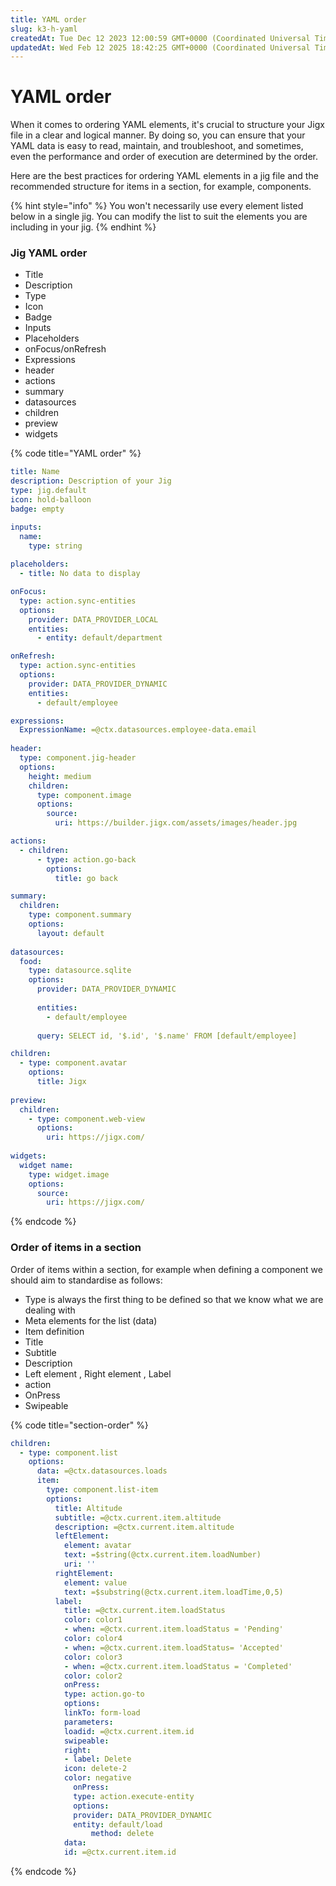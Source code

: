```yaml
---
title: YAML order
slug: k3-h-yaml
createdAt: Tue Dec 12 2023 12:00:59 GMT+0000 (Coordinated Universal Time)
updatedAt: Wed Feb 12 2025 18:42:25 GMT+0000 (Coordinated Universal Time)
---
```


# YAML order

When it comes to ordering YAML elements, it's crucial to structure your Jigx file in a clear and logical manner. By doing so, you can ensure that your YAML data is easy to read, maintain, and troubleshoot, and sometimes, even the performance and order of execution are determined by the order.

Here are the best practices for ordering YAML elements in a jig file and the recommended structure for items in a section, for example, components.

{% hint style="info" %}
You won't necessarily use every element listed below in a single jig. You can modify the list to suit the elements you are including in your jig.
{% endhint %}

### Jig YAML order

* Title
* Description
* Type
* Icon
* Badge
* Inputs
* Placeholders
* onFocus/onRefresh
* Expressions
* header
* actions
* summary
* datasources
* children
* preview
* widgets

{% code title="YAML order" %}
```yaml
title: Name
description: Description of your Jig
type: jig.default
icon: hold-balloon
badge: empty

inputs:
  name: 
    type: string
    
placeholders:
  - title: No data to display

onFocus: 
  type: action.sync-entities
  options:
    provider: DATA_PROVIDER_LOCAL
    entities:
      - entity: default/department

onRefresh: 
  type: action.sync-entities
  options:
    provider: DATA_PROVIDER_DYNAMIC
    entities:
      - default/employee

expressions: 
  ExpressionName: =@ctx.datasources.employee-data.email
  
header:
  type: component.jig-header
  options:
    height: medium
    children:
      type: component.image
      options:
        source:
          uri: https://builder.jigx.com/assets/images/header.jpg

actions:
  - children:
      - type: action.go-back
        options:
          title: go back

summary:
  children:
    type: component.summary
    options: 
      layout: default
      
datasources:
  food: 
    type: datasource.sqlite
    options:
      provider: DATA_PROVIDER_DYNAMIC
  
      entities:
        - default/employee
  
      query: SELECT id, '$.id', '$.name' FROM [default/employee] 

children:
  - type: component.avatar
    options:
      title: Jigx
      
preview:
  children:
    - type: component.web-view
      options:
        uri: https://jigx.com/
        
widgets:
  widget name: 
    type: widget.image
    options:
      source:
        uri: https://jigx.com/
```
{% endcode %}

### Order of items in a section

Order of items within a section, for example when defining a component we should aim to standardise as follows:

* Type is always the first thing to be defined so that we know what we are dealing with
* Meta elements for the list (data)
* Item definition
* Title
* Subtitle
* Description
* Left element , Right element , Label
* action
* OnPress
* Swipeable

{% code title="section-order" %}
```yaml
children:
  - type: component.list
    options:
      data: =@ctx.datasources.loads
      item:
        type: component.list-item
        options:
          title: Altitude
          subtitle: =@ctx.current.item.altitude
          description: =@ctx.current.item.altitude
          leftElement:
            element: avatar
            text: =$string(@ctx.current.item.loadNumber)
            uri: ''
          rightElement:
            element: value
            text: =$substring(@ctx.current.item.loadTime,0,5)
          label:
            title: =@ctx.current.item.loadStatus
            color: color1
            - when: =@ctx.current.item.loadStatus = 'Pending'
            color: color4
            - when: =@ctx.current.item.loadStatus= 'Accepted'
            color: color3
            - when: =@ctx.current.item.loadStatus = 'Completed'
            color: color2
            onPress:
            type: action.go-to
            options:
            linkTo: form-load
            parameters:
            loadid: =@ctx.current.item.id
            swipeable:
            right:
            - label: Delete
            icon: delete-2
            color: negative
              onPress:
              type: action.execute-entity
              options:
              provider: DATA_PROVIDER_DYNAMIC
              entity: default/load
                  method: delete
            data:
            id: =@ctx.current.item.id
```
{% endcode %}
